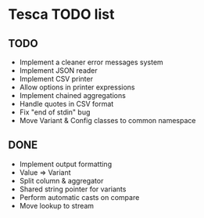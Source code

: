 Tesca TODO list
===============

TODO
----

- Implement a cleaner error messages system
- Implement JSON reader
- Implement CSV printer
- Allow options in printer expressions
- Implement chained aggregations
- Handle quotes in CSV format
- Fix "end of stdin" bug
- Move Variant & Config classes to common namespace

DONE
----

- Implement output formatting
- Value => Variant
- Split column & aggregator
- Shared string pointer for variants
- Perform automatic casts on compare
- Move lookup to stream
